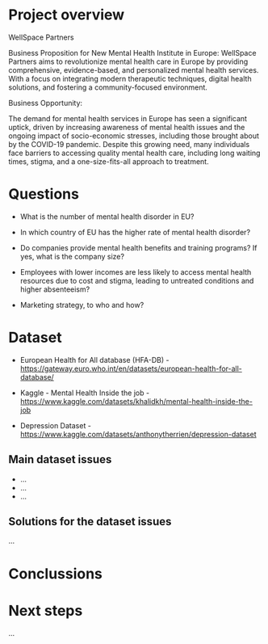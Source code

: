 # Project overview
WellSpace Partners

Business Proposition for New Mental Health Institute in Europe:
WellSpace Partners aims to revolutionize mental health care in Europe by providing comprehensive,
evidence-based, and personalized mental health services. With a focus on integrating modern therapeutic techniques,
digital health solutions, and fostering a community-focused environment.

Business Opportunity:

The demand for mental health services in Europe has seen a significant uptick, driven by increasing awareness of mental health 
issues and the ongoing impact of socio-economic stresses, including those brought about by the COVID-19 pandemic. 
Despite this growing need, many individuals face barriers to accessing quality mental health care, including long waiting times, 
stigma, and a one-size-fits-all approach to treatment.



# Questions 

 - What is the number of mental health disorder in EU?

 - In which country of EU has the higher rate of mental health disorder?
	
 - Do companies provide mental health benefits and training programs? If yes, what is the company size?

 - Employees with lower incomes are less likely to access mental health resources due to cost and stigma, leading to untreated conditions and higher absenteeism?

 - Marketing strategy, to who and how?


# Dataset 

 - European Health for All database (HFA-DB) - https://gateway.euro.who.int/en/datasets/european-health-for-all-database/

 - Kaggle - Mental Health Inside the job - https://www.kaggle.com/datasets/khalidkh/mental-health-inside-the-job

 - Depression Dataset - https://www.kaggle.com/datasets/anthonytherrien/depression-dataset 


## Main dataset issues

- ...
- ...
- ...

## Solutions for the dataset issues
...

# Conclussions



# Next steps
...


